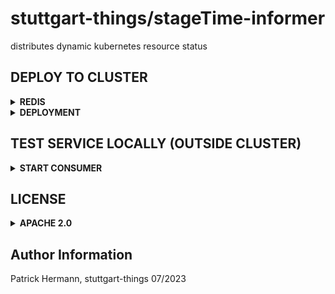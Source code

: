 # stuttgart-things/stageTime-informer

distributes dynamic kubernetes resource status

## DEPLOY TO CLUSTER

<details><summary><b>REDIS</b></summary>

</details>

<details><summary><b>DEPLOYMENT</b></summary>

</details>


## TEST SERVICE LOCALLY (OUTSIDE CLUSTER)

<details><summary><b>START CONSUMER</b></summary>

```
export KUBECONFIG=~/.kube/dev11
export INFORMING_KINDS="jobs;configmaps"
export INFORMING_NAMESPACE=machine-shop-packer
export REDIS_PASSWORD=<SET-ME>
export REDIS_SERVER=redis-pve.labul.sva.de
export REDIS_PORT=6379
task run
```
</details>

## LICENSE

<details><summary><b>APACHE 2.0</b></summary>

Copyright 2023 patrick hermann.

Licensed under the Apache License, Version 2.0 (the "License");
you may not use this file except in compliance with the License.
You may obtain a copy of the License at

    http://www.apache.org/licenses/LICENSE-2.0

Unless required by applicable law or agreed to in writing, software
distributed under the License is distributed on an "AS IS" BASIS,
WITHOUT WARRANTIES OR CONDITIONS OF ANY KIND, either express or implied.
See the License for the specific language governing permissions and
limitations under the License.

</details>

Author Information
------------------
Patrick Hermann, stuttgart-things 07/2023
